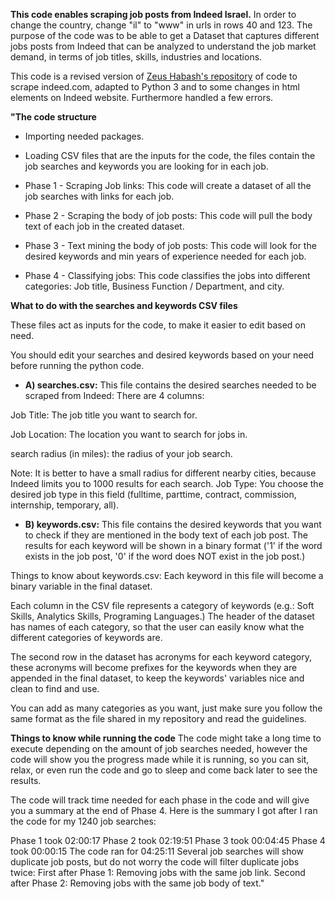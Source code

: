 **This code enables scraping job posts from Indeed Israel.** In order to change the country, change "il" to "www" in urls in rows 40 and 123.
The purpose of the code was to be able to get a Dataset that captures different jobs posts from Indeed that can be analyzed to understand the job market demand, in terms of job titles, skills, industries and locations.

This code is a revised version of [Zeus Habash's repository](https://github.com/zeus-habash/Scraping-jobs-from-Indeed) of code to scrape indeed.com, adapted to Python 3 and to some changes in html elements on Indeed website. Furthermore handled a few errors.

**"The code structure**
* Importing needed packages.

* Loading CSV files that are the inputs for the code, the files contain the job searches and keywords you are looking for in each job.

* Phase 1 - Scraping Job links: This code will create a dataset of all the job searches with links for each job.

* Phase 2 - Scraping the body of job posts: This code will pull the body text of each job in the created dataset.

* Phase 3 - Text mining the body of job posts: This code will look for the desired keywords and min years of experience needed for each job.

* Phase 4 - Classifying jobs: This code classifies the jobs into different categories: Job title, Business Function / Department, and city.

**What to do with the searches and keywords CSV files**

These files act as inputs for the code, to make it easier to edit based on need.

You should edit your searches and desired keywords based on your need before running the python code.

* **A) searches.csv:**
This file contains the desired searches needed to be scraped from Indeed: There are 4 columns:

Job Title: The job title you want to search for.

Job Location: The location you want to search for jobs in.

search radius (in miles): the radius of your job search.

Note: It is better to have a small radius for different nearby cities, because Indeed limits you to 1000 results for each search.
Job Type: You choose the desired job type in this field (fulltime, parttime, contract, commission, internship, temporary, all).
* **B) keywords.csv:**
This file contains the desired keywords that you want to check if they are mentioned in the body text of each job post. The results for each keyword will be shown in a binary format ('1' if the word exists in the job post, '0' if the word does NOT exist in the job post.)

Things to know about keywords.csv:
Each keyword in this file will become a binary variable in the final dataset.

Each column in the CSV file represents a category of keywords (e.g.: Soft Skills, Analytics Skills, Programing Languages.) The header of the dataset has names of each category, so that the user can easily know what the different categories of keywords are.

The second row in the dataset has acronyms for each keyword category, these acronyms will become prefixes for the keywords when they are appended in the final dataset, to keep the keywords' variables nice and clean to find and use.

You can add as many categories as you want, just make sure you follow the same format as the file shared in my repository and read the guidelines.

**Things to know while running the code**
The code might take a long time to execute depending on the amount of job searches needed, however the code will show you the progress made while it is running, so you can sit, relax, or even run the code and go to sleep and come back later to see the results.

The code will track time needed for each phase in the code and will give you a summary at the end of Phase 4. Here is the summary I got after I ran the code for my 1240 job searches:

Phase 1 took 02:00:17
Phase 2 took 02:19:51
Phase 3 took 00:04:45
Phase 4 took 00:00:15
The code ran for 04:25:11
Several job searches will show duplicate job posts, but do not worry the code will filter duplicate jobs twice: First after Phase 1: Removing jobs with the same job link. Second after Phase 2: Removing jobs with the same job body of text."
